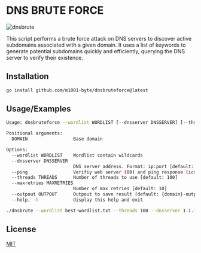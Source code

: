 
# DNS BRUTE FORCE
![dnsbrute](https://i.imgur.com/EMDvyF6.png)

This script performs a brute force attack on DNS servers to discover active subdomains associated with a given domain. It uses a list of keywords to generate potential subdomains quickly and efficiently, querying the DNS server to verify their existence.


## Installation
```bash
go install github.com/m1001-byte/dnsbruteforce@latest
```

    
## Usage/Examples

```bash
Usage: dnsbruteforce --wordlist WORDLIST [--dnsserver DNSSERVER] [--threads THREADS] [--maxretries MAXRETRIES] [--outpout OUTPOUT] DOMAIN

Positional arguments:
  DOMAIN                 Base domain

Options:
  --wordlist WORDLIST    Wordlist contain wildcards
  --dnsserver DNSSERVER
                         DNS server address. Format: ip:port [default: 1.1.1.1:53]
  --ping                 Verifiy web server (80) and ping response (icmp) [default: false]
  --threads THREADS      Number of threads to use [default: 100]
  --maxretries MAXRETRIES
                         Number of max retries [default: 10]
  --outpout OUTPOUT      Outpout to save result [default: {domain}-outpout.txt]
  --help, -h             display this help and exit 
```

```bash
./dnsbrute --wordlist best-wordlist.txt --threads 100 --dnsserver 1.1.1.1:53 "google.com"
```

## License

[MIT](https://choosealicense.com/licenses/mit/)
